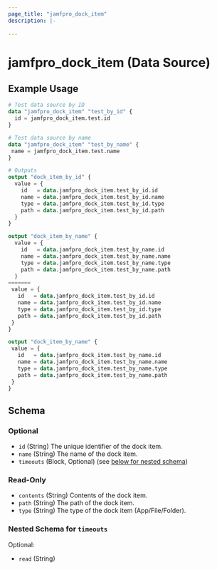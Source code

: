 ```yaml
---
page_title: "jamfpro_dock_item"
description: |-
  
---
```


# jamfpro_dock_item (Data Source)


## Example Usage
```terraform
# Test data source by ID
data "jamfpro_dock_item" "test_by_id" {
  id = jamfpro_dock_item.test.id
}

# Test data source by name 
data "jamfpro_dock_item" "test_by_name" {
 name = jamfpro_dock_item.test.name
}

# Outputs
output "dock_item_by_id" {
  value = {
    id   = data.jamfpro_dock_item.test_by_id.id
    name = data.jamfpro_dock_item.test_by_id.name
    type = data.jamfpro_dock_item.test_by_id.type
    path = data.jamfpro_dock_item.test_by_id.path
  }
}

output "dock_item_by_name" {
  value = {
    id   = data.jamfpro_dock_item.test_by_name.id
    name = data.jamfpro_dock_item.test_by_name.name
    type = data.jamfpro_dock_item.test_by_name.type
    path = data.jamfpro_dock_item.test_by_name.path
  }
=======
 value = {
   id   = data.jamfpro_dock_item.test_by_id.id
   name = data.jamfpro_dock_item.test_by_id.name
   type = data.jamfpro_dock_item.test_by_id.type
   path = data.jamfpro_dock_item.test_by_id.path
 }
}

output "dock_item_by_name" {
 value = {
   id   = data.jamfpro_dock_item.test_by_name.id 
   name = data.jamfpro_dock_item.test_by_name.name
   type = data.jamfpro_dock_item.test_by_name.type
   path = data.jamfpro_dock_item.test_by_name.path
 }
}
```

<!-- schema generated by tfplugindocs -->
## Schema

### Optional

- `id` (String) The unique identifier of the dock item.
- `name` (String) The name of the dock item.
- `timeouts` (Block, Optional) (see [below for nested schema](#nestedblock--timeouts))

### Read-Only

- `contents` (String) Contents of the dock item.
- `path` (String) The path of the dock item.
- `type` (String) The type of the dock item (App/File/Folder).

<a id="nestedblock--timeouts"></a>
### Nested Schema for `timeouts`

Optional:

- `read` (String)